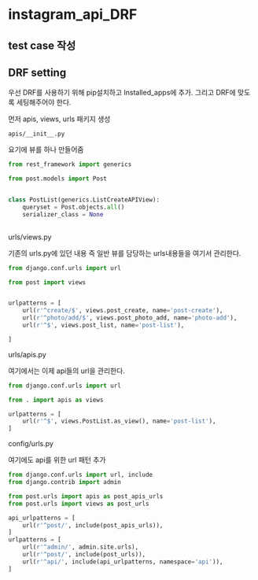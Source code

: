 # instagram_api_DRF



## test case 작성 



## DRF setting

우선 DRF를 사용하기 위해 pip설치하고 Installed_apps에 추가. 그리고 DRF에 맞도록 세팅해주어야 한다. 

먼저 apis, views, urls 패키지 생성



`apis/__init__.py`

요기에 뷰를 하나 만들어줌

```python
from rest_framework import generics

from post.models import Post


class PostList(generics.ListCreateAPIView):
    queryset = Post.objects.all()
    serializer_class = None
   
```



urls/views.py

기존의 urls.py에 있던 내용 즉 일반 뷰를 담당하는 urls내용들을 여기서 관리한다.

```python
from django.conf.urls import url

from post import views


urlpatterns = [
    url(r'^create/$', views.post_create, name='post-create'),
    url(r'^photo/add/$', views.post_photo_add, name='photo-add'),
    url(r'^$', views.post_list, name='post-list'),

]

```



urls/apis.py

여기에서는 이제 api들의 url을 관리한다.

```python
from django.conf.urls import url

from . import apis as views

urlpatterns = [
    url(r'^$', views.PostList.as_view(), name='post-list'),
]
```



config/urls.py

여기에도 api를 위한 url 패턴 추가

```python
from django.conf.urls import url, include
from django.contrib import admin

from post.urls import apis as post_apis_urls
from post.urls import views as post_urls

api_urlpatterns = [
    url(r'^post/', include(post_apis_urls)),
]
urlpatterns = [
    url(r'^admin/', admin.site.urls),
    url(r'^post/', include(post_urls)),
    url(r'^api/', include(api_urlpatterns, namespace='api')),
]
```


